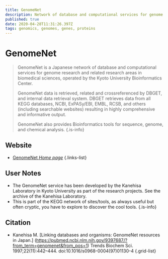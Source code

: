 ```yaml
---
title: GenomeNet
description: Network of database and computational services for genome research and related research areas in biomedical sciences, operated by the Kyoto University Bioinformatics Center
published: true
date: 2020-04-28T11:31:26.397Z
tags: genomics, genomes, genes, proteins
---
```


# GenomeNet

> GenomeNet is a Japanese network of database and computational services for genome research and related research areas in biomedical sciences, operated by the Kyoto University Bioinformatics Center.
>
>GenomeNet data is retrieved, related and crossreferenced by DBGET, and internal data retrieval system. DBGET retrieves data from all KEGG databases, NCBI, ExPASy/EBI, EMBL, RCSB, and others (including searchable websites) resulting in highly comprehensive and informative output.
>
> GenomeNet also provides Bioinformatics tools for sequence, genome, and chemical analysis.
{.is-info}

## Website

- [GenomeNet *Home page*](https://www.genome.jp/)
{.links-list}

## User Notes
- The GenomeNet service has been developed by the Kanehisa Laboratory in Kyoto University as part of the research projects. See the archive of the Kanehisa Laboratory. 
- This is part of the KEGG network of sites/tools, as always useful but often cryptic, you have to explore to discover the cool tools.
{.is-info}
## Citation

- Kanehisa M. [Linking databases and organisms: GenomeNet resources in Japan.] (https://pubmed.ncbi.nlm.nih.gov/9397687/?from_term=genomenet&from_pos=1) Trends Biochem Sci. 1997;22(11):442–444. doi:10.1016/s0968-0004(97)01130-4
{.grid-list}
